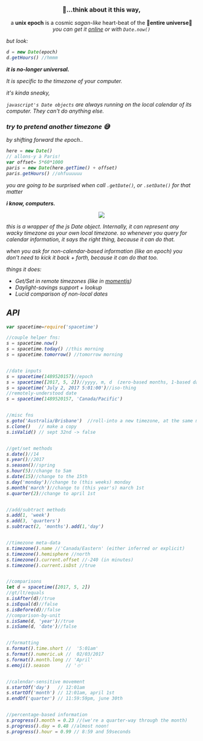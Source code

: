 <div align="center">
  <h3>
   🌠...think about it this way,
  </h3>
  a <b>unix epoch</b> is a cosmic <i>sagan-like</i> heart-beat of the 💫<b>entire universe</b>💫
  <div>
    <i>you can get it <a href="http://www.convert-unix-time.com">online</a> or with <code>Date.now()</code></i>
  </div>
</div>

<i>but look:<i>
```js
d = new Date(epoch)
d.getHours() //hmmm
```
<b>it is no-longer universal.</b>

It is specific to the timezone of your computer.

it's kinda sneaky,

`javascript's Date objects` are always running on the local calendar of its computer. They can't do anything else.

### try to pretend another timezone 😅
by shifting forward the epoch..
```js
here = new Date()
// allons-y à Paris!
var offset= 5*60*1000
paris = new Date(here.getTime() + offset)
paris.getHours() //ohfuuuuuu
```
you are going to be surprised when call `.getDate()`, or `.setDate()` for that matter

<b>i know, computers.</b>
<div align="center">
  <img src="https://cloud.githubusercontent.com/assets/399657/23921748/277df1d8-08d6-11e7-8b64-d92be8750b4c.png"/>
</div>

this is a wrapper of the js Date object. Internally, it can represent any wacky timezone as your own local timezone.
so whenever you query for calendar information, it says the right thing, because it can do that.

when you ask for non-calendar-based information (like an epoch) you don't need to kick it back + forth, because it can do that too.

things it does:

* Get/Set in remote timezones (like in [momentjs](http://momentjs.com))
* Daylight-savings support + lookup
* Lucid comparison of non-local dates

## API
```js
var spacetime=require('spacetime')

//couple helper fns:
s = spacetime.now()
s = spacetime.today() //this morning
s = spacetime.tomorrow() //tomorrow morning


//date inputs
s = spacetime(1489520157)//epoch
s = spacetime([2017, 5, 2])//yyyy, m, d  (zero-based months, 1-based days)
s = spacetime('July 2, 2017 5:01:00')//iso-thing
//remotely-understood date
s = spacetime(1489520157, 'Canada/Pacific')


//misc fns
s.goto('Australia/Brisbane')  //roll-into a new timezone, at the same moment
s.clone()   // make a copy
s.isValid() // sept 32nd -> false


//get/set methods
s.date()//14
s.year()//2017
s.season()//spring
s.hour(5)//change to 5am
s.date(15)//change to the 15th
s.day('monday')//change to (this weeks) monday
s.month('march')//change to (this year's) march 1st
s.quarter(2)//change to april 1st


//add/subtract methods
s.add(1, 'week')
s.add(3, 'quarters')
s.subtract(2, 'months').add(1,'day')


//timezone meta-data
s.timezone().name //'Canada/Eastern' (either inferred or explicit)
s.timezone().hemisphere //north
s.timezone().current.offset //-240 (in minutes)
s.timezone().current.isDst //true


//comparisons
let d = spacetime([2017, 5, 2])
//gt/lt/equals
s.isAfter(d)//true
s.isEqual(d)//false
s.isBefore(d)//false
//comparison-by-unit
s.isSame(d, 'year')//true
s.isSame(d, 'date')//false


//formatting
s.format().time.short //  '5:01am'
s.format().numeric.uk //  02/03/2017
s.format().month.long // 'April'
s.emoji().season      // '⛄'


//calendar-sensitive movement
s.startOf('day')   // 12:01am
s.startOf('month') // 12:01am, april 1st
s.endOf('quarter') // 11:59:59pm, june 30th


//percentage-based information
s.progress().month = 0.23 //(we're a quarter-way through the month)
s.progress().day = 0.48 //almost noon!
s.progress().hour = 0.99 // 8:59 and 59seconds
```
